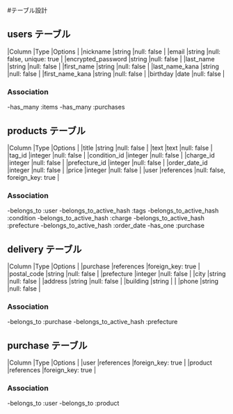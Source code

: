 
#テーブル設計

## users テーブル

|Column             |Type   |Options                   |
|nickname           |string |null: false               |
|email              |string |null: false, unique: true |
|encrypted_password |string |null: false               |
|last_name          |string |null: false               |
|first_name         |string |null: false               |
|last_name_kana     |string |null: false               |
|first_name_kana    |string |null: false               |
|birthday           |date   |null: false               |


### Association
-has_many :items
-has_many :purchases

## products テーブル

|Column        |Type       |Options                        |
|title         |string     |null: false                    |
|text          |text       |null: false                    |
|tag_id        |integer    |null: false                    |
|condition_id  |integer    |null: false                    |
|charge_id     |integer    |null: false                    |
|prefecture_id |integer    |null: false                    |
|order_date_id |integer    |null: false                    |
|price         |integer    |null: false                    |
|user          |references |null: false, foreign_key: true |

### Association
-belongs_to :user
-belongs_to_active_hash :tags
-belongs_to_active_hash :condition
-belongs_to_active_hash :charge
-belongs_to_active_hash :prefecture
-belongs_to_active_hash :order_date
-has_one :purchase

##  delivery テーブル

|Column      |Type       |Options           |
|purchase    |references |foreign_key: true |
|postal_code |string     |null: false       |
|prefecture  |integer    |null: false       |
|city        |string     |null: false       |
|address     |string     |null: false       |
|building    |string     |                  |
|phone       |string     |null: false       |

### Association
-belongs_to :purchase
-belongs_to_active_hash :prefecture

##  purchase テーブル

|Column      |Type       |Options           |
|user        |references |foreign_key: true |
|product     |references |foreign_key: true |

### Association
-belongs_to :user
-belongs_to :product

